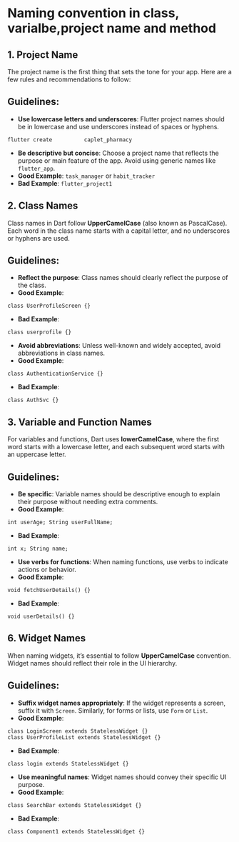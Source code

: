 # Naming convention in class, varialbe,project name and method

## 1. Project Name <a href="#id-120c" id="id-120c"></a>

The project name is the first thing that sets the tone for your app. Here are a few rules and recommendations to follow:

## Guidelines: <a href="#cfe7" id="cfe7"></a>

* **Use lowercase letters and underscores**: Flutter project names should be in lowercase and use underscores instead of spaces or hyphens.&#x20;

```
flutter create          caplet_pharmacy
```

* **Be descriptive but concise**: Choose a project name that reflects the purpose or main feature of the app. Avoid using generic names like `flutter_app`.
* **Good Example**: `task_manager` or `habit_tracker`
* **Bad Example**: `flutter_project1`

## 2. Class Names <a href="#id-81ce" id="id-81ce"></a>

Class names in Dart follow **UpperCamelCase** (also known as PascalCase). Each word in the class name starts with a capital letter, and no underscores or hyphens are used.

## Guidelines: <a href="#b7d6" id="b7d6"></a>

* **Reflect the purpose**: Class names should clearly reflect the purpose of the class.
* **Good Example**:

```
class UserProfileScreen {}
```

* **Bad Example**:

```
class userprofile {}
```

* **Avoid abbreviations**: Unless well-known and widely accepted, avoid abbreviations in class names.
* **Good Example**:

```
class AuthenticationService {}
```

* **Bad Example**:

```
class AuthSvc {}
```



## 3. Variable and Function Names <a href="#id-6ffc" id="id-6ffc"></a>

For variables and functions, Dart uses **lowerCamelCase**, where the first word starts with a lowercase letter, and each subsequent word starts with an uppercase letter.

## Guidelines: <a href="#id-0411" id="id-0411"></a>

* **Be specific**: Variable names should be descriptive enough to explain their purpose without needing extra comments.
* **Good Example**:

```
int userAge; String userFullName;
```

* **Bad Example**:

```
int x; String name;
```

* **Use verbs for functions**: When naming functions, use verbs to indicate actions or behavior.
* **Good Example**:

```
void fetchUserDetails() {}
```

* **Bad Example**:

```
void userDetails() {}
```



## 6. Widget Names <a href="#f1d6" id="f1d6"></a>

When naming widgets, it’s essential to follow **UpperCamelCase** convention. Widget names should reflect their role in the UI hierarchy.

## Guidelines: <a href="#ad00" id="ad00"></a>

* **Suffix widget names appropriately**: If the widget represents a screen, suffix it with `Screen`. Similarly, for forms or lists, use `Form` or `List`.
* **Good Example**:

```
class LoginScreen extends StatelessWidget {} 
class UserProfileList extends StatelessWidget {}
```

* **Bad Example**:

```
class login extends StatelessWidget {}
```

* **Use meaningful names**: Widget names should convey their specific UI purpose.
* **Good Example**:

```
class SearchBar extends StatelessWidget {}
```

* **Bad Example**:

```
class Component1 extends StatelessWidget {}
```

